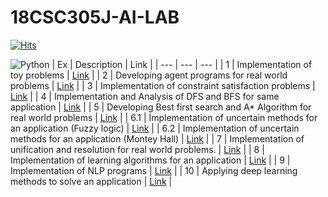# 18CSC305J-AI-LAB 

[![Hits](https://hits.sh/github.com/VikashPR/18CSC305J-AI.svg?extraCount=3588)](https://hits.sh/github.com/VikashPR/18CSC305J-AI/)

![Python](https://img.shields.io/badge/Python-FFD43B?style=for-the-badge&logo=python&logoColor=blue)
| Ex | Description | Link |
| --- | --- | --- |
| 1 | Implementation of toy problems | [Link](https://github.com/VikashPR/AI/blob/main/ToyProblem.py) |
| 2 | Developing agent programs for real world problems | [Link](https://github.com/VikashPR/AI/blob/main/Grapy-Coloring.py) |
| 3 | Implementation of constraint satisfaction problems | [Link](https://github.com/VikashPR/AI/blob/main/CSP.py) |
| 4 | Implementation and Analysis of DFS and BFS for same application | [Link](https://github.com/VikashPR/AI/blob/main/BFS-DFS.py) |
| 5 | Developing Best first search and A* Algorithm for real world problems | [Link](https://github.com/VikashPR/AI/blob/main/A_Star-BFS.py) |
| 6.1 | Implementation of uncertain methods for an application (Fuzzy logic) | [Link](https://github.com/VikashPR/AI/blob/main/FuzzyLogic.py) |
| 6.2 | Implementation of uncertain methods for an application (Montey Hall) | [Link](https://github.com/VikashPR/AI/blob/main/MontyHall.py) |
| 7 | Implementation of unification and resolution for real world problems. | [Link](https://github.com/VikashPR/AI/tree/main/Unification-Resolution) |
| 8 | Implementation of learning algorithms for an application | [Link](https://github.com/VikashPR/AI/tree/main/Learning-Algorithms) |
| 9 | Implementation of NLP programs | [Link](https://github.com/VikashPR/AI/blob/main/NLP.py) |
| 10 | Applying deep learning methods to solve an application | [Link](https://github.com/VikashPR/AI/blob/main/DeepLearning.py) |


